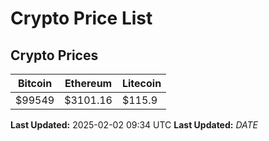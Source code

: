 # Crypto Price List

## Crypto Prices
| Bitcoin | Ethereum | Litecoin |
| ------- | -------- | -------- |
| $99549 | $3101.16 | $115.9 |
**Last Updated:** 2025-02-02 09:34 UTC
**Last Updated:** $DATE$
